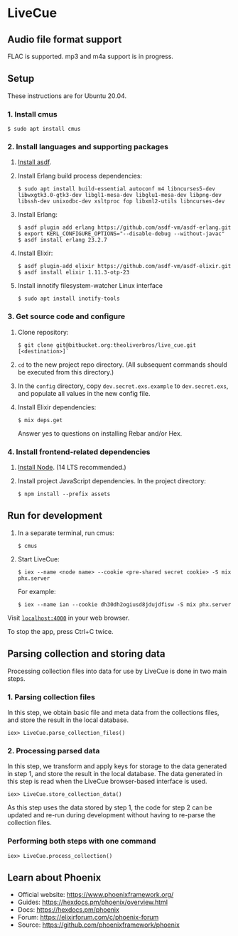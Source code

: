 # LiveCue

## Audio file format support

FLAC is supported. mp3 and m4a support is in progress.

## Setup

These instructions are for Ubuntu 20.04.

### 1. Install cmus

	$ sudo apt install cmus

### 2. Install languages and supporting packages

1. [Install asdf](https://asdf-vm.com/#/core-manage-asdf).

2. Install Erlang build process dependencies:

	```
	$ sudo apt install build-essential autoconf m4 libncurses5-dev libwxgtk3.0-gtk3-dev libgl1-mesa-dev libglu1-mesa-dev libpng-dev libssh-dev unixodbc-dev xsltproc fop libxml2-utils libncurses-dev
	```

3. Install Erlang:

	```
	$ asdf plugin add erlang https://github.com/asdf-vm/asdf-erlang.git
	$ export KERL_CONFIGURE_OPTIONS="--disable-debug --without-javac"
	$ asdf install erlang 23.2.7
	```

4. Install Elixir:

	```
	$ asdf plugin-add elixir https://github.com/asdf-vm/asdf-elixir.git
	$ asdf install elixir 1.11.3-otp-23
	```

5. Install innotify filesystem-watcher Linux interface

	```
	$ sudo apt install inotify-tools
	```

### 3. Get source code and configure

1. Clone repository:

	```
	$ git clone git@bitbucket.org:theoliverbros/live_cue.git [<destination>]`
	```

2. `cd` to the new project repo directory. (All subsequent commands should be executed from this directory.)

3. In the `config` directory, copy `dev.secret.exs.example` to `dev.secret.exs`, and populate all values in the new config file.

4. Install Elixir dependencies:

	```
	$ mix deps.get
	```

	Answer yes to questions on installing Rebar and/or Hex.

### 4. Install frontend-related dependencies

1. [Install Node](https://github.com/nodesource/distributions/blob/master/README.md#installation-instructions). (14 LTS recommended.)

2. Install project JavaScript dependencies. In the project directory:

	```
	$ npm install --prefix assets
	```

## Run for development

1. In a separate terminal, run cmus:

	```
	$ cmus
	```

2. Start LiveCue:

	```
	$ iex --name <node name> --cookie <pre-shared secret cookie> -S mix phx.server
	```

	For example:

	```
	$ iex --name ian --cookie dh30dh2ogiusd8jdujdfisw -S mix phx.server
	```

Visit [`localhost:4000`](http://localhost:4000) in your web browser.

To stop the app, press Ctrl+C twice.

## Parsing collection and storing data

Processing collection files into data for use by LiveCue is done in two main steps.

### 1. Parsing collection files

In this step, we obtain basic file and meta data from the collections files, and store the result in the local database.

```
iex> LiveCue.parse_collection_files()
```

### 2. Processing parsed data

In this step, we transform and apply keys for storage to the data generated in step 1, and store the result in the local database. The data generated in this step is read when the LiveCue browser-based interface is used.

```
iex> LiveCue.store_collection_data()
```

As this step uses the data stored by step 1, the code for step 2 can be updated and re-run during development without having to re-parse the collection files.

### Performing both steps with one command

```
iex> LiveCue.process_collection()
```


## Learn about Phoenix

  * Official website: https://www.phoenixframework.org/
  * Guides: https://hexdocs.pm/phoenix/overview.html
  * Docs: https://hexdocs.pm/phoenix
  * Forum: https://elixirforum.com/c/phoenix-forum
  * Source: https://github.com/phoenixframework/phoenix
